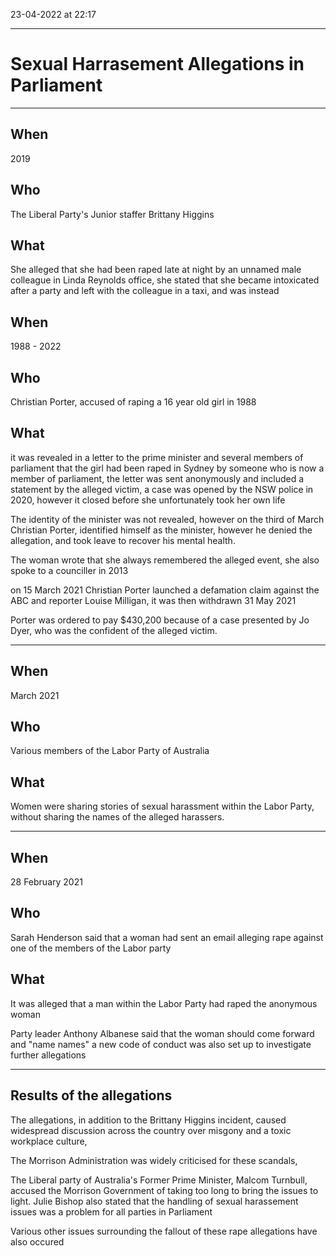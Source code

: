 23-04-2022 at 22:17

---
# Sexual Harrasement Allegations in Parliament
---

## When 
2019 
## Who 
The Liberal Party's Junior staffer Brittany Higgins

## What
She alleged that she had been raped late at night by an unnamed male colleague in Linda Reynolds office, she stated that she became intoxicated after a party and left with the colleague in a taxi, and was instead 



## When 
1988 - 2022

## Who 
Christian Porter, accused of raping a 16 year old girl in 1988

## What 
it was revealed in a letter to the prime minister and several members of parliament that the girl had been raped in Sydney by someone who is now a member of parliament, the letter was sent anonymously and included a statement by the alleged victim, a case was opened by the NSW police in 2020, however it closed before she unfortunately took her own life 

The identity of the minister was not revealed, however on the third of March Christian Porter, identified himself as the minister, however he denied the allegation, and took leave to recover his mental health. 

The woman wrote that she always remembered the alleged event, she also spoke to a counciller in 2013 

on 15 March 2021 Christian Porter launched a defamation claim against the ABC and reporter Louise Milligan, it was then withdrawn 31 May 2021

Porter was ordered to pay $430,200 because of a case presented by Jo Dyer, who was the confident of the alleged victim.

--- 

## When 
March 2021

## Who 
Various members of the Labor Party of Australia 

## What
Women were sharing stories of sexual harassment within the Labor Party, without sharing the names of the alleged harassers. 

---

## When 
28 February 2021 

## Who
Sarah Henderson said that a woman had sent an email alleging rape against one of the members of the Labor party

## What 
It was alleged that a man within the Labor Party had raped the anonymous woman

Party leader Anthony Albanese said that the woman should come forward and "name names" a new code of conduct was also set up to investigate further allegations

--- 

## Results of the allegations
The allegations, in addition to the Brittany Higgins incident, caused widespread discussion across the country over misgony and a toxic workplace culture,

The Morrison Administration was widely criticised for these scandals, 

The Liberal party of Australia's Former Prime Minister, Malcom Turnbull, accused the Morrison Government of taking too long to bring the issues to light. Julie Bishop also stated that the handling of sexual harassement issues was a problem for all parties in Parliament

Various other issues surrounding the fallout of these rape allegations have also occured 
